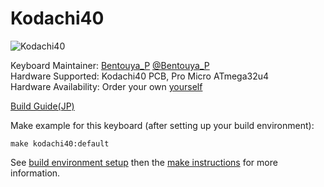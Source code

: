 # Kodachi40

![Kodachi40](https://i.imgur.com/xq9PtQT.jpg)

Keyboard Maintainer: [Bentouya_P](https://github.com/BentouyaP) [@Bentouya_P](https://twitter.com/Bentouya_P)  
Hardware Supported: Kodachi40 PCB, Pro Micro ATmega32u4  
Hardware Availability: Order your own [yourself](https://github.com/BentouyaP/Gerber)


[Build Guide(JP)](https://github.com/BentouyaP/Doc)


Make example for this keyboard (after setting up your build environment):

    make kodachi40:default

See [build environment setup](https://docs.qmk.fm/#/getting_started_build_tools) then the [make instructions](https://docs.qmk.fm/#/getting_started_make_guide) for more information.
